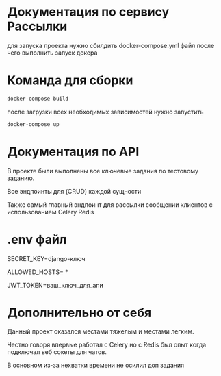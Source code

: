 # Документация по сервису Рассылки

для запуска проекта нужно сбилдить docker-compose.yml файл
после чего выполнить запуск докера

# Команда для сборки

```bash
docker-compose build
```

после загрузки всех необходимых зависимостей нужно запустить

```bash
docker-compose up
```

# Документация по API

В проекте были выполнены все ключевые задания по тестовому заданию. 

Все эндпоинты для (CRUD) каждой сущности 

Также самый главный эндпоинт для рассылки сообщении клиентов с использованием Celery Redis

# .env файл

SECRET_KEY=django-ключ

ALLOWED_HOSTS= *

JWT_TOKEN=ваш_ключ_для_апи

# Дополнительно от себя

Данный проект оказался местами тяжелым и местами легким.

Честно говоря впервые работал с Celery но с Redis был опыт когда подключал веб сокеты для чатов.

В основном из-за нехватки времени не осилил доп задания